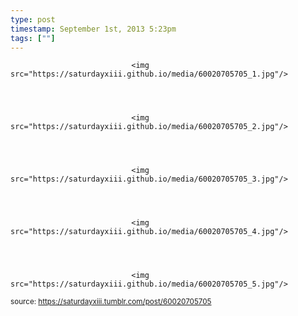 ```yaml
---
type: post
timestamp: September 1st, 2013 5:23pm
tags: [""]
---
```



                               <img src="https://saturdayxiii.github.io/media/60020705705_1.jpg"/>
                           

                                                                                                                           

                               <img src="https://saturdayxiii.github.io/media/60020705705_2.jpg"/>
                           

                                                                                                                           

                               <img src="https://saturdayxiii.github.io/media/60020705705_3.jpg"/>
                           

                                                                                                                           

                               <img src="https://saturdayxiii.github.io/media/60020705705_4.jpg"/>
                           

                                                                                                                           

                               <img src="https://saturdayxiii.github.io/media/60020705705_5.jpg"/>
                           

                                                                                                            
                
                
                
                
                                
<small>source: https://saturdayxiii.tumblr.com/post/60020705705</small>